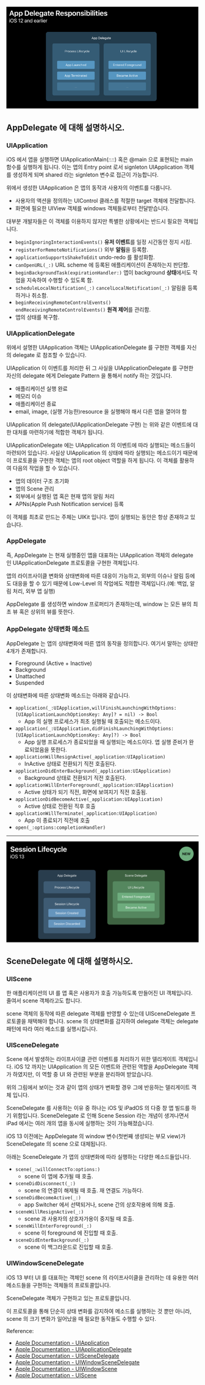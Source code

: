 ![](../_Images/AppDelegate_SceneDelegate_Image1.png)

## AppDelegate 에 대해 설명하시오.

### UIApplication

iOS 에서 앱을 실행하면 UIApplicationMain(_:_:_:_:) 혹은 @main 으로 표현되는 main 함수를 실행하게 됩니다. 이는 앱의 Entry point 로서 signleton UIApplication 객체를 생성하게 되며 shared 라는 signleton 변수로 접근이 가능합니다.

위에서 생성한 UIApplication 은 앱의 동작과 사용자의 이벤트를 다룹니다.

* 사용자의 액션을 정의하는 UIControl 클래스를 적절한 target 객체에 전달합니다.
* 화면에 필요한 UIView 객체를 windows 객체들로부터 전달받습니다.

대부분 개발자들은 이 객체를 이용하지 않지만 특별한 상황에서는 반드시 필요한 객체입니다.

* `beginIgnoringInteractionEvents()` **유저 이벤트**를 일정 시간동안 정지 시킴.
* `registerForRemoteNotifications()` 외부 **알림**을 등록함.
* `applicationSupportsShakeToEdit` undo-redo 를 활성화함.
* `canOpenURL(_:)` URL scheme 에 등록된 애플리케이션이 존재하는지 판단함.
* `beginBackgroundTask(expirationHandler:)` 앱이 background **상태**에서도 작업을 지속하여 수행할 수 있도록 함.
* `scheduleLocalNotification(_:)` `cancelLocalNotification(_:)` 알림을 등록하거나 취소함.
* `beginReceivingRemoteControlEvents()` `endReceivingRemoteControlEvents()` **원격 제어**를 관리함.
* 앱의 상태를 복구함.

### UIApplicationDelegate

위에서 설명한 UIApplication 객체는 UIApplicationDelegate 를 구현한 객체를 자신의 delegate 로 참조할 수 있습니다.

UIApplication 이 이벤트를 처리한 뒤 그 사실을 UIApplicationDelegate 를 구현한 자신의 delegate 에게 Delegate Pattern 을 통해서 notify 하는 것입니다.

* 애플리케이션 실행 완료
* 메모리 이슈
* 애플리케이션 종료
* email, image, (실행 가능한)resource 을 실행해야 해서 다른 앱을 열어야 함

UIApplication 의 delegate(UIApplicationDelegate 구현) 는 위와 같은 이벤트에 대한 대처를 마련하기에 적합한 객체가 됩니다.

UIApplicationDelegate 에는 UIApplication 의 이벤트에 따라 실행되는 메소드들이 마련되어 있습니다. 사실상 UIApplication 의 상태에 따라 실행되는 메소드이기 때문에 이 프로토콜을 구현한 객체는 앱의 root object 역할을 하게 됩니다. 이 객체를 활용하여 다음의 작업을 할 수 있습니다.

* 앱의 데이터 구조 초기화
* 앱의 Scene 관리
* 외부에서 실행된 앱 혹은 현재 앱의 알림 처리
* APNs(Apple Push Notification service) 등록

이 객체를 최초로 만드는 주체는 UIKit 입니다. 앱이 실행되는 동안은 항상 존재하고 있습니다.

### AppDelegate

즉, AppDelegate 는 현재 실행중인 앱을 대표하는 UIApplication 객체의 delegate 인 UIApplicationDelegate 프로토콜을 구현한 객체입니다.

앱의 라이프사이클 변화와 상태변화에 따른 대응이 가능하고, 외부의 이슈나 알림 등에도 대응을 할 수 있기 때문에 Low-Level 의 작업에도 적합한 객체입니다.(예: 백업, 알림 처리, 외부 앱 실행)

AppDelegate 를 생성하면 window 프로퍼티가 존재하는데, window 는 모든 뷰의 최초 뷰 혹은 상위의 뷰를 뜻한다.

### AppDelegate 상태변화 메소드

AppDelegate 는 앱의 상태변화에 따른 앱의 동작을 정의합니다. 여기서 말하는 상태란 4개가 존재합니다.

* Foreground (Active + Inactive)
* Background
* Unattached
* Suspended

이 상태변화에 따른 상태변화 메소드는 아래와 같습니다.

* `application(_:UIApplication,willFinishLaunchingWithOptions:[UIApplicationLaunchOptionsKey: Any]? = nil) -> Bool`
  * App 의 실행 프로세스가 최초 실행될 때 호출되는 메소드이다.
* `application(_:UIApplication,didFinishLaunchingWithOptions:[UIApplicationLaunchOptionsKey: Any]?) -> Bool`
  * App 실행 프로세스가 종료되었을 때 실행되는 메소드이다. 앱 실행 준비가 완료되었음을 뜻한다.
* `applicationWillResignActive(_application:UIApplication)`
  * InActive 상태로 전환되기 직전 호출된다.
* `applicationDidEnterBackground(_application:UIApplication)`
  * Background 상태로 전환되기 직전 호출된다.
* `applicationWillEnterForeground(_application:UIApplication)`
  * Active 상태가 되기 직전, 화면에 보여지기 직전 호출됨.
* `applicationDidBecomeActive(_application:UIApplication)`
  * Active 상태로 전환된 직후 호출
* `applicationWillTerminate(_application:UIApplication)`
  * App 이 종료되기 직전에 호출
* `open(_:options:completionHandler)`

---

![](../_Images/AppDelegate_SceneDelegate_Image2.png)

## SceneDelegate 에 대해 설명하시오.

### UIScene

한 애플리케이션의 UI 를 앱 혹은 사용자가 호출 가능하도록 만들어진 UI 객체입니다. 줄여서 scene 객체라고도 합니다.

scene 객체의 동작에 따른 delegate 객체를 반영할 수 있는데 UISceneDelegate 프로토콜을 채택해야 합니다. scene 의 상태변화를 감지하여 delegate 객체는 delegate 패턴에 따라 여러 메소드를 실행시킵니다.

### UISceneDelegate

Scene 에서 발생하는 라이프사이클 관련 이벤트를 처리하기 위한 델리게이트 객체입니다. iOS 12 까지는 UIApplication 의 모든 이벤트와 관련된 역할을 AppDelegate 객체가 하였지만, 이 역할 중 UI 와 관련된 부분을 분리하여 받았습니다.

위의 그림에서 보이는 것과 같이 앱의 상태가 변화할 경우 그에 반응하는 델리게이트 객체 입니다. 

SceneDelegate 를 사용하는 이유 중 하나는 iOS 및 iPadOS 의 다중 창 앱 빌드를 하기 위함입니다. SceneDelegate 로 인해 Scene Session 라는 개념이 생겨나면서 iPad 에서는 여러 개의 앱을 동시에 실행하는 것이 가능해졌습니다.

iOS 13 이전에는 AppDelegate 의 window 변수(첫번째 생성되는 부모 view)가 SceneDelegate 의 scene 으로 대체됩니다.

아래는 SceneDelegate 가 앱의 상태변화에 따라 실행하는 다양한 메소드들입니다.

* `scene(_:willConnectTo:options:)`
  * scene 이 앱에 추가될 때 호출.
* `sceneDidDisconnect(_:)`
  * scene 의 연결이 해제될 때 호출. 재 연결도 가능하다.
* `sceneDidBecomeActive(_:)`
  * app Switcher 에서 선택되거나, scene 간의 상호작용에 의해 호출.
* `sceneWillResignActive(_:)`
  * scene 과 사용자의 상호자가용이 중지될 때 호출.
* `sceneWillEnterForeground(_:)`
  * scene 이 foreground 에 진입할 때 호출.
* `sceneDidEnterBackground(_:)`
  * scene 이 백그라운드로 진입할 때 호출.

### UIWindowSceneDelegate

iOS 13 부터 UI 를 대표하는 객체인 scene 의 라이프사이클을 관리하는 데 유용한 여러 메소드들을 구현하는 객체들의 프로토콜입니다.

SceneDelegate 객체가 구현하고 있는 프로토콜입니다.

이 프로토콜을 통해 단순히 상태 변화를 감지하여 메소드를 실행하는 것 뿐만 아니라, scene 의 크기 변화가 일어났을 때 필요한 동작들도 수행할 수 있다.

Reference:
* [Apple Documentation - UIApplication](https://developer.apple.com/documentation/uikit/uiapplication)
* [Apple Documentation - UIApplicationDelegate](https://developer.apple.com/documentation/uikit/uiapplicationdelegate)
* [Apple Documentation - UISceneDelegate](https://developer.apple.com/documentation/uikit/uiscenedelegate/)
* [Apple Documentation - UIWindowSceneDelegate](https://developer.apple.com/documentation/uikit/uiwindowscenedelegate)
* [Apple Documentation - UIWindowScene](https://developer.apple.com/documentation/uikit/uiwindowscene)
* [Apple Documentation - UIScene](https://developer.apple.com/documentation/uikit/uiscene)